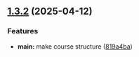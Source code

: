 ## [1.3.2](https://github.com/hikrim/study_2024-2025_os-intro/compare/v1.3.1...v1.3.2) (2025-04-12)


### Features

* **main:** make course structure ([819a4ba](https://github.com/hikrim/study_2024-2025_os-intro/commit/819a4ba9224b479ce5c58363f4538b058ab5d113))



